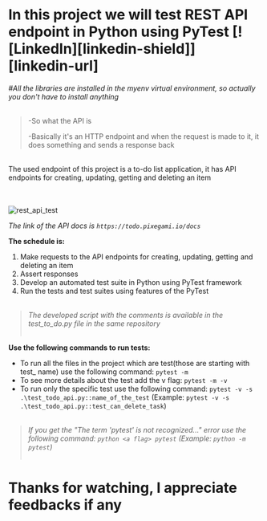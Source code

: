 # In this project we will test REST API endpoint in Python using PyTest [![LinkedIn][linkedin-shield]][linkedin-url]<br />

_#All the libraries are installed in the myenv virtual environment, so actually you don't have to install anything_ <br /><br />

> -So what the API is
>
> -Basically it's an HTTP endpoint and when the request is made to it, it does something and sends a response back 
<br />
The used endpoint of this project is a to-do list application, 
it has API endpoints for creating, updating, getting and deleting an item <br /><br />
<br />

![rest_api_test](https://github.com/da-vincis/RestAPI/assets/139674525/b3a7eb38-ee69-471d-a74e-167f165c5f67)


_The link of the API docs is `https://todo.pixegami.io/docs`_<br />

**The schedule is:**
1. Make requests to the API endpoints for creating, updating, getting and deleting an item
2. Assert responses
3. Develop an automated test suite in Python using PyTest framework
4. Run the tests and test suites using features of the PyTest <br /><br />

> _The developed script with the comments is available in the test_to_do.py file in the same repository_ <br /><br />

**Use the following commands to run tests:**

- To run all the files in the project which are test(those are starting with test_ name) use the following command: `pytest -m`
- To see more details about the test add the v flag: `pytest -m -v`
- To run only the specific test use the following command: `pytest -v -s .\test_todo_api.py::name_of_the_test` (Example: `pytest -v -s .\test_todo_api.py::test_can_delete_task`) <br /><br />
> _If you get the "The term 'pytest' is not recognized..." error use the following command: `python <a flag> pytest` (Example: `python -m pytest`)_<br /><br />
# Thanks for watching, I appreciate feedbacks if any <br />

